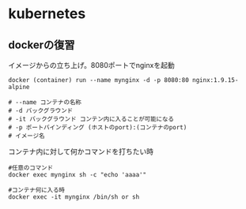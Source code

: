 # kubernetes


## dockerの復習

イメージからの立ち上げ。8080ポートでnginxを起動
```
docker (container) run --name mynginx -d -p 8080:80 nginx:1.9.15-alpine

# --name コンテナの名称
# -d バックグラウンド
# -it バックグラウンド コンテン内に入ることが可能になる
# -p ポートバインディング (ホストのport):(コンテナのport)
# イメージ名
```

コンテナ内に対して何かコマンドを打ちたい時
```
#任意のコマンド
docker exec mynginx sh -c "echo 'aaaa'"

#コンテナ何に入る時
docker exec -it mynginx /bin/sh or sh
```

